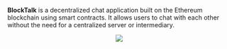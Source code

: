 **BlockTalk** is a decentralized chat application built on the Ethereum blockchain using smart contracts. It allows users to chat with each other without the need for a centralized server or intermediary.

<p align="center">
  <img src="https://user-images.githubusercontent.com/83820363/230248073-27074c60-3fa6-4f44-b411-ea3e1dadb2a3.png" />
</p>
